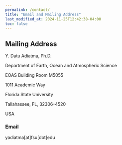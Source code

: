 ```yaml
---
permalink: /contact/
title: "Email and Mailing Address"
last_modified_at: 2024-11-25T12:42:38-04:00
toc: false
---
```


## Mailing Address

Y. Datu Adiatma, Ph.D.

Department of Earth, Ocean and Atmospheric Science

EOAS Building Room M5055

1011 Academic Way

Florida State University

Tallahassee, FL, 32306-4520

USA


### Email

yadiatma[at]fsu[dot]edu

